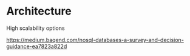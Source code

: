 # Architecture
High scalability options


https://medium.baqend.com/nosql-databases-a-survey-and-decision-guidance-ea7823a822d
